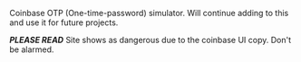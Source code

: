 Coinbase OTP (One-time-password) simulator. 
Will continue adding to this and use it for future projects.

***PLEASE READ***
Site shows as dangerous due to the coinbase UI copy. Don't be alarmed.
